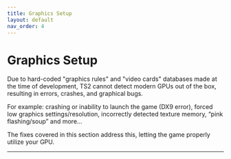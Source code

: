 ```yaml
---
title: Graphics Setup
layout: default
nav_order: 4
---
```


# Graphics Setup

Due to hard-coded "graphics rules" and "video cards" databases made at the time of development, TS2 cannot detect modern GPUs out of the box, resulting in errors, crashes, and graphical bugs.

For example: crashing or inability to launch the game (DX9 error), forced low graphics settings/resolution, incorrectly detected texture memory, “pink flashing/soup” and more…

The fixes covered in this section address this, letting the game properly utilize your GPU.

---
